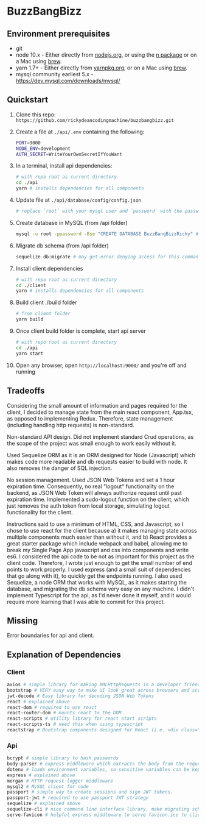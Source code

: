 # BuzzBangBizz

## Environment prerequisites

- git
- node 10.x - Either directly from [nodejs.org](https://nodejs.org), or using the [n package](https://npmjs.com/package/n) or on a Mac using [brew](https://brew.sh/).
- yarn 1.7+ - Either directly from [yarnpkg.org](https://yarnpkg.com/en/), or on a Mac using [brew](https://brew.sh/).
- mysql community earliest 5.x - https://dev.mysql.com/downloads/mysql/

## Quickstart

1.  Clone this repo: `https://github.com/rickydeancodingmachine/buzzbangbizz.git`

1.  Create a file at `./api/.env` containing the following:

    ```bash
    PORT=9000
    NODE_ENV=development
    AUTH_SECRET=WriteYourOwnSecretIfYouWant
    ```

1.  In a terminal, install api dependencies:

    ```bash
    # with repo root as current directory
    cd ./api
    yarn # installs dependencies for all components
    ```

1.  Update file at `./api/database/config/config.json`

    ```bash
    # replace `root` with your mysql user and `password` with the password for that user
    ```

1.  Create database in MySQL (from /api folder)

    ```bash
    mysql -u root -ppassword -Bse "CREATE DATABASE BuzzBangBizzRicky" # change `root` and `password` to match your config file
    ```

1.  Migrate db schema (from /api folder)

    ```bash
    sequelize db:migrate # may get error denying access for this command depending on MySQL settings
    ```

1.  Install client dependencies

    ```bash
    # with repo root as current directory
    cd ./client
    yarn # installs dependencies for all components
    ```

1.  Build client ./build folder

    ```bash
    # from client folder
    yarn build
    ```

1.  Once client build folder is complete, start api server

    ```bash
    # with repo root as current directory
    cd ./api
    yarn start
    ```

1.  Open any browser, open `http://localhost:9000/` and you're off and running

## Tradeoffs

Considering the small amount of information and pages required for the client, I decided to manage state from the main react component, App.tsx, as opposed to implementing Redux. Therefore, state management (including handling http requests) is non-standard.

Non-standard API design. Did not implement standard Crud operations, as the scope of the project was small enough to work easily without it.

Used Sequelize ORM as it is an ORM designed for Node (Javascript) which makes code more readable and db requests easier to build with node. It also removes the danger of SQL injection.

No session management. Used JSON Web Tokens and set a 1 hour expiration time. Consequently, no real "logout" functionality on the backend, as JSON Web Token will always authorize request until past expiration time. Implemented a sudo-logout function on the client, which just removes the auth token from local storage, simulating logout functionality for the client.

Instructions said to use a minimum of HTML, CSS, and Javascript, so I chose to use react for the client because a) it makes managing state across multiple components much easier than without it, and b) React provides a great starter package which include webpack and babel, allowing me to break my Single Page App javascript and css into components and write es6. I considered the api code to be not as important for this project as the client code. Therefore, I wrote just enough to get the small number of end points to work properly. I used express (and a small suit of dependencies that go along with it), to quickly get the endpoints running. I also used Sequelize, a node ORM that works with MySQL, as it makes starting the database, and migrating the db schema very easy on any machine. I didn't implement Typescript for the api, as I'd never done it myself, and it would require more learning that I was able to commit for this project.

## Missing

Error boundaries for api and client.

## Explanation of Dependencies

### Client

```bash
axios # simple library for making XMLHttpRequests in a developer friendly way
bootstrap # VERY easy way to make UI look great across browsers and screen-sizes without spending tons of time.
jwt-decode # Easy library for decoding JSON Web Tokens
react # explained above
react-dom # required to use react
react-router-dom # mounts react to the DOM
react-scripts # utility library for react start scripts
react-scripts-ts # need this when using typescript
reactstrap # Bootstrap components designed for React (i.e. <div class="row"> => <Row>). Lots of component types, just makes creating great UI's super easy.
```

### Api

```bash
bcrypt # simple library to hash passwords
body-parser # express middleware which extracts the body from the request stream. Saves developer the trouble of building the body from the request stream themselves.
dotenv # loads environment variables, so sensitive variables can be kept in .env file, and exclude from git commits
express # explained above
morgan # HTTP request logger middleware
mysql2 # MySQL client for node
passport # simple way to create sessions and sign JWT tokens.
passport-jwt # required to use passport JWT strategy
sequelize # explained above
sequelize-cli # nice command line interface library, make migrating schema simple from the command line.
serve-favicon # helpful express middleware to serve favicon.ico to client
```
